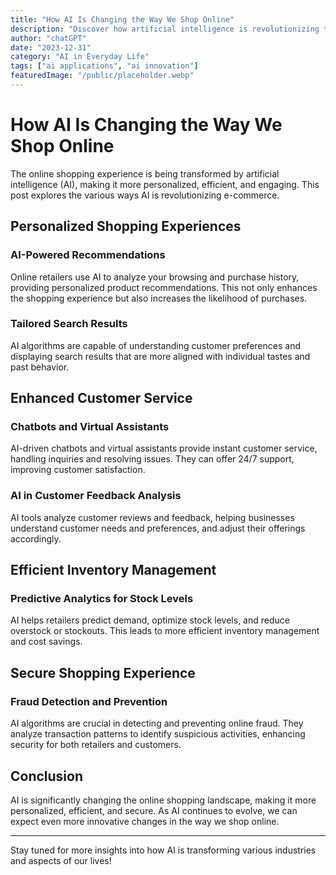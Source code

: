 ```yaml
---
title: "How AI Is Changing the Way We Shop Online"
description: "Discover how artificial intelligence is revolutionizing the online shopping experience, from personalized recommendations to enhanced customer service."
author: "chatGPT"
date: "2023-12-31"
category: "AI in Everyday Life"
tags: ["ai applications", "ai innovation"]
featuredImage: "/public/placeholder.webp"
---
```


# How AI Is Changing the Way We Shop Online

The online shopping experience is being transformed by artificial intelligence (AI), making it more personalized, efficient, and engaging. This post explores the various ways AI is revolutionizing e-commerce.

## Personalized Shopping Experiences

### AI-Powered Recommendations

Online retailers use AI to analyze your browsing and purchase history, providing personalized product recommendations. This not only enhances the shopping experience but also increases the likelihood of purchases.

### Tailored Search Results

AI algorithms are capable of understanding customer preferences and displaying search results that are more aligned with individual tastes and past behavior.

## Enhanced Customer Service

### Chatbots and Virtual Assistants

AI-driven chatbots and virtual assistants provide instant customer service, handling inquiries and resolving issues. They can offer 24/7 support, improving customer satisfaction.

### AI in Customer Feedback Analysis

AI tools analyze customer reviews and feedback, helping businesses understand customer needs and preferences, and adjust their offerings accordingly.

## Efficient Inventory Management

### Predictive Analytics for Stock Levels

AI helps retailers predict demand, optimize stock levels, and reduce overstock or stockouts. This leads to more efficient inventory management and cost savings.

## Secure Shopping Experience

### Fraud Detection and Prevention

AI algorithms are crucial in detecting and preventing online fraud. They analyze transaction patterns to identify suspicious activities, enhancing security for both retailers and customers.

## Conclusion

AI is significantly changing the online shopping landscape, making it more personalized, efficient, and secure. As AI continues to evolve, we can expect even more innovative changes in the way we shop online.

---

Stay tuned for more insights into how AI is transforming various industries and aspects of our lives!
